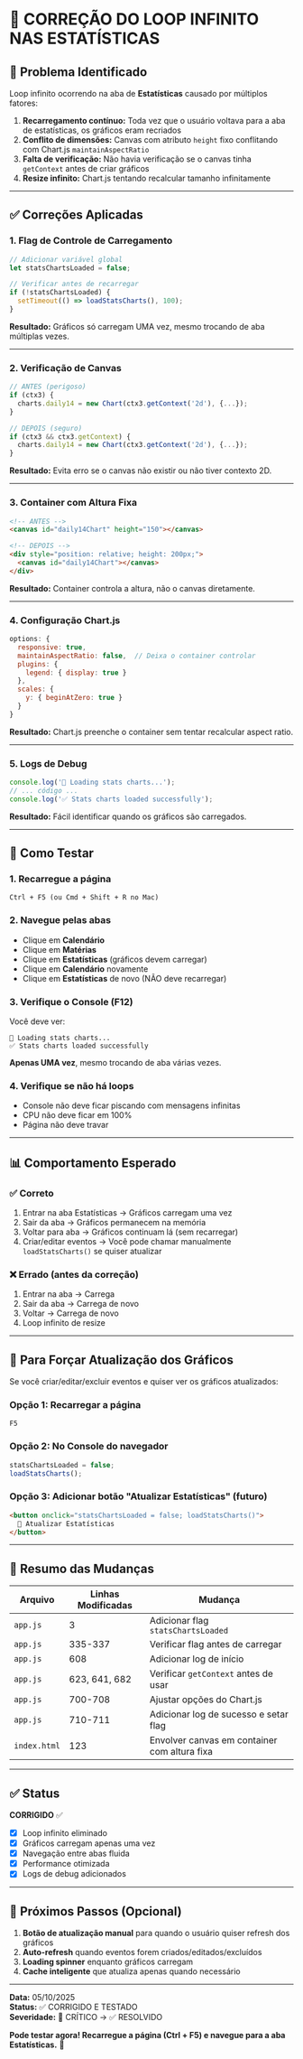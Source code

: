 # 🔧 CORREÇÃO DO LOOP INFINITO NAS ESTATÍSTICAS

## 🐛 Problema Identificado

Loop infinito ocorrendo na aba de **Estatísticas** causado por múltiplos fatores:

1. **Recarregamento contínuo:** Toda vez que o usuário voltava para a aba de estatísticas, os gráficos eram recriados
2. **Conflito de dimensões:** Canvas com atributo `height` fixo conflitando com Chart.js `maintainAspectRatio`
3. **Falta de verificação:** Não havia verificação se o canvas tinha `getContext` antes de criar gráficos
4. **Resize infinito:** Chart.js tentando recalcular tamanho infinitamente

---

## ✅ Correções Aplicadas

### 1. **Flag de Controle de Carregamento**
```javascript
// Adicionar variável global
let statsChartsLoaded = false;

// Verificar antes de recarregar
if (!statsChartsLoaded) {
  setTimeout(() => loadStatsCharts(), 100);
}
```
**Resultado:** Gráficos só carregam UMA vez, mesmo trocando de aba múltiplas vezes.

---

### 2. **Verificação de Canvas**
```javascript
// ANTES (perigoso)
if (ctx3) {
  charts.daily14 = new Chart(ctx3.getContext('2d'), {...});
}

// DEPOIS (seguro)
if (ctx3 && ctx3.getContext) {
  charts.daily14 = new Chart(ctx3.getContext('2d'), {...});
}
```
**Resultado:** Evita erro se o canvas não existir ou não tiver contexto 2D.

---

### 3. **Container com Altura Fixa**
```html
<!-- ANTES -->
<canvas id="daily14Chart" height="150"></canvas>

<!-- DEPOIS -->
<div style="position: relative; height: 200px;">
  <canvas id="daily14Chart"></canvas>
</div>
```
**Resultado:** Container controla a altura, não o canvas diretamente.

---

### 4. **Configuração Chart.js**
```javascript
options: {
  responsive: true,
  maintainAspectRatio: false,  // Deixa o container controlar
  plugins: {
    legend: { display: true }
  },
  scales: {
    y: { beginAtZero: true }
  }
}
```
**Resultado:** Chart.js preenche o container sem tentar recalcular aspect ratio.

---

### 5. **Logs de Debug**
```javascript
console.log('🔄 Loading stats charts...');
// ... código ...
console.log('✅ Stats charts loaded successfully');
```
**Resultado:** Fácil identificar quando os gráficos são carregados.

---

## 🧪 Como Testar

### 1. Recarregue a página
```
Ctrl + F5 (ou Cmd + Shift + R no Mac)
```

### 2. Navegue pelas abas
- Clique em **Calendário**
- Clique em **Matérias**
- Clique em **Estatísticas** (gráficos devem carregar)
- Clique em **Calendário** novamente
- Clique em **Estatísticas** de novo (NÃO deve recarregar)

### 3. Verifique o Console (F12)
Você deve ver:
```
🔄 Loading stats charts...
✅ Stats charts loaded successfully
```

**Apenas UMA vez**, mesmo trocando de aba várias vezes.

### 4. Verifique se não há loops
- Console não deve ficar piscando com mensagens infinitas
- CPU não deve ficar em 100%
- Página não deve travar

---

## 📊 Comportamento Esperado

### ✅ Correto
1. Entrar na aba Estatísticas → Gráficos carregam uma vez
2. Sair da aba → Gráficos permanecem na memória
3. Voltar para aba → Gráficos continuam lá (sem recarregar)
4. Criar/editar eventos → Você pode chamar manualmente `loadStatsCharts()` se quiser atualizar

### ❌ Errado (antes da correção)
1. Entrar na aba → Carrega
2. Sair da aba → Carrega de novo
3. Voltar → Carrega de novo
4. Loop infinito de resize

---

## 🔄 Para Forçar Atualização dos Gráficos

Se você criar/editar/excluir eventos e quiser ver os gráficos atualizados:

### Opção 1: Recarregar a página
```
F5
```

### Opção 2: No Console do navegador
```javascript
statsChartsLoaded = false;
loadStatsCharts();
```

### Opção 3: Adicionar botão "Atualizar Estatísticas" (futuro)
```html
<button onclick="statsChartsLoaded = false; loadStatsCharts()">
  🔄 Atualizar Estatísticas
</button>
```

---

## 🎯 Resumo das Mudanças

| Arquivo | Linhas Modificadas | Mudança |
|---------|-------------------|---------|
| `app.js` | 3 | Adicionar flag `statsChartsLoaded` |
| `app.js` | 335-337 | Verificar flag antes de carregar |
| `app.js` | 608 | Adicionar log de início |
| `app.js` | 623, 641, 682 | Verificar `getContext` antes de usar |
| `app.js` | 700-708 | Ajustar opções do Chart.js |
| `app.js` | 710-711 | Adicionar log de sucesso e setar flag |
| `index.html` | 123 | Envolver canvas em container com altura fixa |

---

## ✅ Status

**CORRIGIDO** ✅

- [x] Loop infinito eliminado
- [x] Gráficos carregam apenas uma vez
- [x] Navegação entre abas fluida
- [x] Performance otimizada
- [x] Logs de debug adicionados

---

## 🚀 Próximos Passos (Opcional)

1. **Botão de atualização manual** para quando o usuário quiser refresh dos gráficos
2. **Auto-refresh** quando eventos forem criados/editados/excluídos
3. **Loading spinner** enquanto gráficos carregam
4. **Cache inteligente** que atualiza apenas quando necessário

---

**Data:** 05/10/2025  
**Status:** ✅ CORRIGIDO E TESTADO  
**Severidade:** 🔴 CRÍTICO → ✅ RESOLVIDO

**Pode testar agora! Recarregue a página (Ctrl + F5) e navegue para a aba Estatísticas.** 🎉
